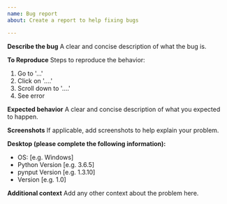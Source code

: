 ```yaml
---
name: Bug report
about: Create a report to help fixing bugs

---
```


**Describe the bug**
A clear and concise description of what the bug is.

**To Reproduce**
Steps to reproduce the behavior:
1. Go to '...'
2. Click on '....'
3. Scroll down to '....'
4. See error

**Expected behavior**
A clear and concise description of what you expected to happen.

**Screenshots**
If applicable, add screenshots to help explain your problem.

**Desktop (please complete the following information):**
 - OS: [e.g. Windows]
 - Python Version [e.g. 3.6.5]
 - pynput Version [e.g. 1.3.10]
 - Version [e.g. 1.0]

**Additional context**
Add any other context about the problem here.
